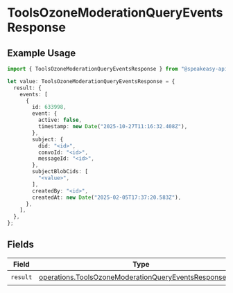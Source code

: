 # ToolsOzoneModerationQueryEventsResponse

## Example Usage

```typescript
import { ToolsOzoneModerationQueryEventsResponse } from "@speakeasy-api/bluesky/models/operations";

let value: ToolsOzoneModerationQueryEventsResponse = {
  result: {
    events: [
      {
        id: 633998,
        event: {
          active: false,
          timestamp: new Date("2025-10-27T11:16:32.408Z"),
        },
        subject: {
          did: "<id>",
          convoId: "<id>",
          messageId: "<id>",
        },
        subjectBlobCids: [
          "<value>",
        ],
        createdBy: "<id>",
        createdAt: new Date("2025-02-05T17:37:20.583Z"),
      },
    ],
  },
};
```

## Fields

| Field                                                                                                                            | Type                                                                                                                             | Required                                                                                                                         | Description                                                                                                                      |
| -------------------------------------------------------------------------------------------------------------------------------- | -------------------------------------------------------------------------------------------------------------------------------- | -------------------------------------------------------------------------------------------------------------------------------- | -------------------------------------------------------------------------------------------------------------------------------- |
| `result`                                                                                                                         | [operations.ToolsOzoneModerationQueryEventsResponseBody](../../models/operations/toolsozonemoderationqueryeventsresponsebody.md) | :heavy_check_mark:                                                                                                               | N/A                                                                                                                              |